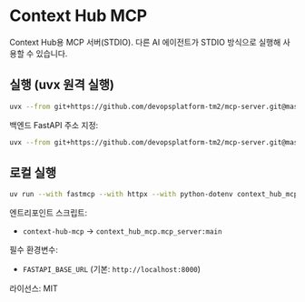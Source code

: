 # Context Hub MCP

Context Hub용 MCP 서버(STDIO). 다른 AI 에이전트가 STDIO 방식으로 실행해 사용할 수 있습니다.

## 실행 (uvx 원격 실행)

```bash
uvx --from git+https://github.com/devopsplatform-tm2/mcp-server.git@master context-hub-mcp
```

백엔드 FastAPI 주소 지정:

```bash
uvx --from git+https://github.com/devopsplatform-tm2/mcp-server.git@master context-hub-mcp
```

## 로컬 실행

```bash
uv run --with fastmcp --with httpx --with python-dotenv context_hub_mcp/mcp_server.py
```

엔트리포인트 스크립트:
- `context-hub-mcp` → `context_hub_mcp.mcp_server:main`

필수 환경변수:
- `FASTAPI_BASE_URL` (기본: `http://localhost:8000`)

라이선스: MIT
